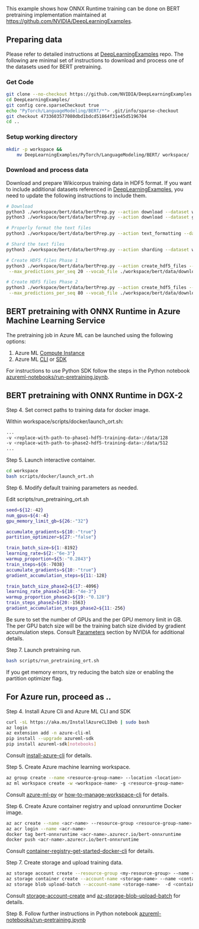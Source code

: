 This example shows how ONNX Runtime training can be done on BERT pretraining implementation maintained at https://github.com/NVIDIA/DeepLearningExamples.

## Preparing data
Please refer to detailed instructions at [DeepLearningExamples](https://github.com/NVIDIA/DeepLearningExamples/tree/master/PyTorch/LanguageModeling/BERT#getting-the-data) repo. The following are minimal set of instructions to download and process one of the datasets used for BERT pretraining.

### Get Code
```bash
git clone --no-checkout https://github.com/NVIDIA/DeepLearningExamples.git
cd DeepLearningExamples/
git config core.sparseCheckout true
echo "PyTorch/LanguageModeling/BERT/*"> .git/info/sparse-checkout
git checkout 4733603577080dbd1bdcd51864f31e45d5196704
cd ..
```

### Setup working directory

```bash
mkdir -p workspace && 
    mv DeepLearningExamples/PyTorch/LanguageModeling/BERT/ workspace/
```
### Download and process data
Download and prepare Wikicorpus training data in HDF5 format. If you want to include additional datasets referenced in [DeepLearningExamples](https://github.com/NVIDIA/DeepLearningExamples/tree/master/PyTorch/LanguageModeling/BERT#getting-the-data), you need to update the following instructions to include them.

```bash
# Download
python3 ./workspace/bert/data/bertPrep.py --action download --dataset wikicorpus_en
python3 ./workspace/bert/data/bertPrep.py --action download --dataset google_pretrained_weights

# Properly format the text files
python3 ./workspace/bert/data/bertPrep.py --action text_formatting --dataset wikicorpus_en

# Shard the text files
python3 ./workspace/bert/data/bertPrep.py --action sharding --dataset wikicorpus_en

# Create HDF5 files Phase 1
python3 ./workspace/bert/data/bertPrep.py --action create_hdf5_files --dataset wikicorpus_en --max_seq_length 128 \
 --max_predictions_per_seq 20 --vocab_file ./workspace/bert/data/download/google_pretrained_weights/uncased_L-24_H-1024_A-16/vocab.txt --do_lower_case 1

# Create HDF5 files Phase 2
python3 ./workspace/bert/data/bertPrep.py --action create_hdf5_files --dataset wikicorpus_en --max_seq_length 512 \
 --max_predictions_per_seq 80 --vocab_file ./workspace/bert/data/download/google_pretrained_weights/uncased_L-24_H-1024_A-16/vocab.txt --do_lower_case 1

```

## BERT pretraining with ONNX Runtime in Azure Machine Learning Service
The pretraining job in Azure ML can be launched using the following options:
1. Azure ML [Compute Instance](https://docs.microsoft.com/en-us/azure/machine-learning/concept-compute-instance)
2. Azure ML [CLI](https://docs.microsoft.com/en-us/azure/machine-learning/tutorial-train-deploy-model-cli) or [SDK](https://docs.microsoft.com/en-us/python/api/overview/azure/ml/?view=azure-ml-py)

For instructions to use Python SDK follow the steps in the Python notebook [azureml-notebooks/run-pretraining.ipynb](azureml-notebooks/run-pretraining.ipynb).

## BERT pretraining with ONNX Runtime in DGX-2

Step 4. Set correct paths to training data for docker image.

Within workspace/scripts/docker/launch_ort.sh:
```bash
...
-v <replace-with-path-to-phase1-hdf5-training-data>:/data/128 
-v <replace-with-path-to-phase2-hdf5-training-data>:/data/512
...
```
Step 5. Launch interactive container.
```bash
cd workspace
bash scripts/docker/launch_ort.sh
```

Step 6. Modify default training parameters as needed.

Edit scripts/run_pretraining_ort.sh
```bash
seed=${12:-42}
num_gpus=${4:-4}
gpu_memory_limit_gb=${26:-"32"}

accumulate_gradients=${10:-"true"}
partition_optimizer=${27:-"false"}

train_batch_size=${1:-8192} 
learning_rate=${2:-"6e-3"}
warmup_proportion=${5:-"0.2843"}
train_steps=${6:-7038}
accumulate_gradients=${10:-"true"}
gradient_accumulation_steps=${11:-128}

train_batch_size_phase2=${17:-4096}
learning_rate_phase2=${18:-"4e-3"}
warmup_proportion_phase2=${19:-"0.128"}
train_steps_phase2=${20:-1563}
gradient_accumulation_steps_phase2=${11:-256} 
```

Be sure to set the number of GPUs and the per GPU memory limit in GB.
The per GPU batch size will be the training batch size divided by gradient accumulation steps.
Consult [Parameters](https://github.com/NVIDIA/DeepLearningExamples/tree/master/PyTorch/LanguageModeling/BERT#parameters) section by NVIDIA for additional details.

Step 7. Launch pretraining run.    
```bash
bash scripts/run_pretraining_ort.sh
```
If you get memory errors, try reducing the batch size or enabling the partition optimizer flag.

## For Azure run, proceed as ..

Step 4. Install Azure Cli and Azure ML CLI and SDK

```bash
curl -sL https://aka.ms/InstallAzureCLIDeb | sudo bash
az login
az extension add -n azure-cli-ml
pip install --upgrade azureml-sdk
pip install azureml-sdk[notebooks]
```
Consult [install-azure-cli](https://docs.microsoft.com/en-us/cli/azure/install-azure-cli?view=azure-cli-latest) for details.

Step 5. Create Azure machine learning workspace.
```bash
az group create --name <resource-group-name> --location <location>
az ml workspace create -w <workspace-name> -g <resource-group-name>
```
Consult [azure-ml-py](https://docs.microsoft.com/en-us/python/api/overview/azure/ml/?view=azure-ml-py) or [how-to-manage-workspace-cli](https://docs.microsoft.com/en-us/azure/machine-learning/how-to-manage-workspace-cli) for details.

Step 6. Create Azure container registry and upload onnxruntime Docker image.

```bash
az acr create --name <acr-name> --resource-group <resource-group-name> --sku <sku-type>
az acr login --name <acr-name>
docker tag bert-onnxruntime <acr-name>.azurecr.io/bert-onnxruntime
docker push <acr-name>.azurecr.io/bert-onnxruntime
```

Consult [container-registry-get-started-docker-cli](https://docs.microsoft.com/en-us/azure/container-registry/container-registry-get-started-docker-cli) for details.

Step 7. Create storage and upload training data.
    
```bash
az storage account create --resource-group <my-resource-group> --name <storage-name>
az storage container create --account-name <storage-name> --name <container-name>
az storage blob upload-batch --account-name <storage-name>  -d <container-name>  -s <path-to-training-data>
```
Consult [storage-account-create](https://docs.microsoft.com/en-us/azure/storage/common/storage-account-create?tabs=azure-portal)
and [az-storage-blob-upload-batch](https://docs.microsoft.com/en-us/cli/azure/storage/blob?view=azure-cli-latest#az-storage-blob-upload-batch) for details.

Step 8. Follow further instructions in Python notebook [azureml-notebooks/run-pretraining.ipynb](azureml-notebooks/run-pretraining.ipynb)
    
